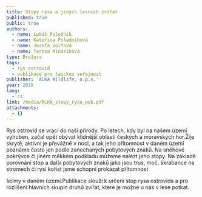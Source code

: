 ```yaml
---
title: Stopy rysa a jiných lesních zvířat
published: true
public: true
authors:
  - name: Lukáš Poledník
  - name: Kateřina Poledníková
  - name: Josefa Volfová
  - name: Tereza Mináriková
type: Brožura
tags:
  - rys ostrovid
  - publikace pro laickou veřejnost
publisher: 'ALKA Wildlife, o.p.s.'
year: 2015
lang:
  - cs
link: /media/ALKA_stopy_rysa_web.pdf
attachments:
  - {}
---
```

Rys ostrovid se vrací do naší přírody. Po letech, kdy byl na našem území vyhuben, začal opět obývat klidnější oblasti českých a moravských hor.Žije skrytě, aktivní je převážně v noci, a tak jeho přítomnost v daném území poznáme často jen podle zanechaných pobytových znaků. Na sněhové pokrývce či jiném měkkém podkladu můžeme nalézt jeho stopy. Na základě porovnání stop a další pobytových znaků jako jsou trus, moč, škrábance na stromech či rysí kořist jsme schopni prokázat přítomnost

šelmy v daném území.Publikace slouží k určení stop rysa ostrovida a pro rozlišení hlavních skupin druhů zvířat, které je možné u nás v lese potkat.
